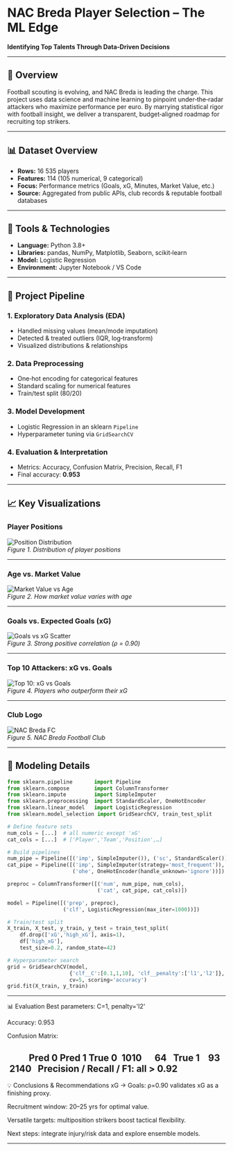 # NAC Breda Player Selection – The ML Edge  
**Identifying Top Talents Through Data‑Driven Decisions**  

---

## 📌 Overview  
Football scouting is evolving, and NAC Breda is leading the charge. This project uses data science and machine learning to pinpoint under‑the‑radar attackers who maximize performance per euro. By marrying statistical rigor with football insight, we deliver a transparent, budget‑aligned roadmap for recruiting top strikers.

---

## 📊 Dataset Overview  
- **Rows:** 16 535 players  
- **Features:** 114 (105 numerical, 9 categorical)  
- **Focus:** Performance metrics (Goals, xG, Minutes, Market Value, etc.)  
- **Source:** Aggregated from public APIs, club records & reputable football databases  

---

## 🔧 Tools & Technologies  
- **Language:** Python 3.8+  
- **Libraries:** pandas, NumPy, Matplotlib, Seaborn, scikit‑learn  
- **Model:** Logistic Regression  
- **Environment:** Jupyter Notebook / VS Code  

---

## 🧪 Project Pipeline  

### 1. Exploratory Data Analysis (EDA)  
- Handled missing values (mean/mode imputation)  
- Detected & treated outliers (IQR, log‑transform)  
- Visualized distributions & relationships  

### 2. Data Preprocessing  
- One‑hot encoding for categorical features  
- Standard scaling for numerical features  
- Train/test split (80/20)  

### 3. Model Development  
- Logistic Regression in an sklearn `Pipeline`  
- Hyperparameter tuning via `GridSearchCV`  

### 4. Evaluation & Interpretation  
- Metrics: Accuracy, Confusion Matrix, Precision, Recall, F1  
- Final accuracy: **0.953**  

---

## 📈 Key Visualizations  

### Player Positions  
![Position Distribution](https://github.com/MusaedMusaedSadeqMusaedAl-Fareh225739/AI-DataScience-Portfolio/blob/main/projects/NAC%20Breda%20AI%20Player%20Selection/visuals/POST.png)  
*Figure 1. Distribution of player positions*

---

### Age vs. Market Value  
![Market Value vs Age](https://github.com/MusaedMusaedSadeqMusaedAl-Fareh225739/AI-DataScience-Portfolio/blob/main/projects/NAC%20Breda%20AI%20Player%20Selection/visuals/AGE.png)  
*Figure 2. How market value varies with age*

---

### Goals vs. Expected Goals (xG)  
![Goals vs xG Scatter](https://github.com/MusaedMusaedSadeqMusaedAl-Fareh225739/AI-DataScience-Portfolio/blob/main/projects/NAC%20Breda%20AI%20Player%20Selection/visuals/scatter.png)  
*Figure 3. Strong positive correlation (ρ = 0.90)*

---

### Top 10 Attackers: xG vs. Goals  
![Top 10: xG vs Goals](https://github.com/MusaedMusaedSadeqMusaedAl-Fareh225739/AI-DataScience-Portfolio/blob/main/projects/NAC%20Breda%20AI%20Player%20Selection/visuals/TOP%2010.png)  
*Figure 4. Players who outperform their xG*

---

### Club Logo  
![NAC Breda FC](https://github.com/MusaedMusaedSadeqMusaedAl-Fareh225739/AI-DataScience-Portfolio/blob/main/projects/NAC%20Breda%20AI%20Player%20Selection/visuals/NAC.jpg)  
*Figure 5. NAC Breda Football Club*

---

## 🤖 Modeling Details  

```python
from sklearn.pipeline       import Pipeline
from sklearn.compose        import ColumnTransformer
from sklearn.impute         import SimpleImputer
from sklearn.preprocessing  import StandardScaler, OneHotEncoder
from sklearn.linear_model   import LogisticRegression
from sklearn.model_selection import GridSearchCV, train_test_split

# Define feature sets
num_cols = [...]  # all numeric except 'xG'
cat_cols = [...]  # ['Player','Team','Position',…]

# Build pipelines
num_pipe = Pipeline([('imp', SimpleImputer()), ('sc', StandardScaler())])
cat_pipe = Pipeline([('imp', SimpleImputer(strategy='most_frequent')),
                     ('ohe', OneHotEncoder(handle_unknown='ignore'))])

preproc = ColumnTransformer([('num', num_pipe, num_cols),
                             ('cat', cat_pipe, cat_cols)])

model = Pipeline([('prep', preproc),
                  ('clf', LogisticRegression(max_iter=1000))])

# Train/test split
X_train, X_test, y_train, y_test = train_test_split(
    df.drop(['xG','high_xG'], axis=1),
    df['high_xG'],
    test_size=0.2, random_state=42)

# Hyperparameter search
grid = GridSearchCV(model,
                    {'clf__C':[0.1,1,10], 'clf__penalty':['l1','l2']},
                    cv=5, scoring='accuracy')
grid.fit(X_train, y_train)
```
---

📊 Evaluation
Best parameters: C=1, penalty='l2'

Accuracy: 0.953

Confusion Matrix:


         	Pred 0	Pred 1
True 0	 1010  	   64  
True 1	   93  	 2140  
Precision / Recall / F1: all > 0.92
---

💡 Conclusions & Recommendations
xG → Goals: ρ=0.90 validates xG as a finishing proxy.

Recruitment window: 20–25 yrs for optimal value.

Versatile targets: multiposition strikers boost tactical flexibility.

Next steps: integrate injury/risk data and explore ensemble models.

---
